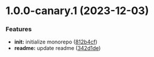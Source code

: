 # 1.0.0-canary.1 (2023-12-03)


### Features

* **init:** initialize monorepo ([812b4cf](https://github.com/farsabbutt/lerna/commit/812b4cfe125145a4c48c4038e309826ef89e6136))
* **readme:** update readme ([342d1de](https://github.com/farsabbutt/lerna/commit/342d1de86bc739b929667bfb03f36ffc133fc88f))
